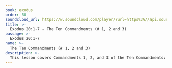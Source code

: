 ```yaml
---
book: exodus
order: 50
soundcloud_url: https://w.soundcloud.com/player/?url=https%3A//api.soundcloud.com/tracks/
title: >-
  Exodus 20:1-7 - The Ten Commandments (# 1, 2 and 3)
passage: >-
  Exodus 20:1-7
name: >-
  The Ten Commandments (# 1, 2 and 3)
description: >-
  This lesson covers Commandments 1, 2, and 3 of the Ten Commandments: No other gods. No idols. No misuse of God's Name. Choose the right God.
---
```


